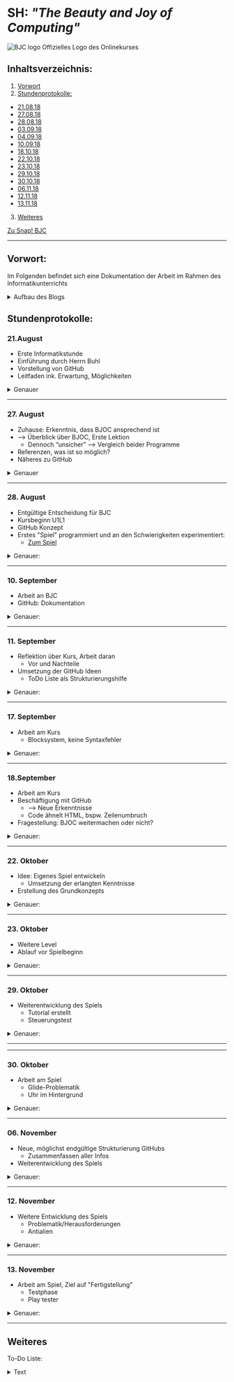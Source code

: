 # SH: _"The Beauty and Joy of Computing"_  
![BJC logo](https://pbs.twimg.com/profile_images/378800000439621166/b23cdc47c76b3d78561b91ffc9705183_400x400.png)
Offizielles Logo des Onlinekurses
## Inhaltsverzeichnis:
1. [Vorwort](#h1)
2. [Stundenprotokolle:](#h2)
 * [21.08.18](#s1)
 * [27.08.18](#s2)
 * [28.08.18](#s3)
 * [03.09.18](#s4)
 * [04.09.18](#s5)
 * [10.09.18](#s6)
 * [18.10.18](#s7)
 * [22.10.18](#s8)
 * [23.10.18](#s9)
 * [29.10.18](#s10)
 * [30.10.18](#s11)
 * [06.11.18](#s12)
 * [12.11.18](#s13)
 * [13.11.18](#s14)
3. [Weiteres](#h3)


[Zu Snap! BJC](http://snap.berkeley.edu/run)

----------------------------------------------------      
             
## Vorwort: <a name="h1"></a>
Im Folgenden befindet sich eine Dokumentation der Arbeit im Rahmen des Informatikunterrichts
<details>
  <summary>Aufbau des Blogs</summary>
Jedes Stundenprotokoll enthält, zur besseren Übersicht, eine Kurzfassung in Form von Stichpunkten. In Form eines Sprites lässt sich eine detaillierte Beschreibung der Stunde öffnen. 
</details>

## Stundenprotokolle: <a name="h2"></a>         
### 21.August <a name="s1"></a>

 * Erste Informatikstunde
  * Einführung durch Herrn Buhl
  * Vorstellung von GitHub
  * Leitfaden ink. Erwartung, Möglichkeiten
<details>
  <summary>Genauer</summary>      
Heute hatten wir unsere erste Informatikstunde. Herr Buhl hat uns eine Einführung in den Informatikunterricht und sein Unterrichtskonzept gegeben. In seinem Leitfaden waren einige Programme vorgeschlagen, von denen uns "Greenfoot" und "The beauty and Joy of Computing" (im folgenden "BJC") am meisten zusagten. Die kurze restliche Zeit haben wir genutzt um uns ein bisschen auf GitHub, sowie den Programmierseiten umzuschauen. Gespannt auf die nächste Stunde haben wir uns vorgenommen, die einzelnen Möglichkeiten genauer zu betrachten.
        </details>

---------------------------------------------------

### 27. August <a name="s2"></a>
  * Zuhause: Erkenntnis, dass BJOC ansprechend ist 
  * --> Überblick über BJOC, Erste Lektion
    * Dennoch “unsicher” --> Vergleich beider Programme 
  * Referenzen, was ist so möglich?
  * Näheres zu GitHub
<details>
  <summary>Genauer</summary>
In der vorangegangenen Woche hatten wir zuhause erkannt, dass uns beiden besonders BJC auf den ersten Blick zusagt. Demnach haben wir uns dafür entschieden die heutige Stunde dafür zu nutzen, einen klaren Überblick von BJC zu erhalten und uns mit der -in diesem Kurs- verwendeten Programmiersprache **SNAP!** auseinanderzusetzen. Wir haben vor allem versucht uns etwas mit dem Editor vertraut zu machen und haben dann auch Testweise mit der ersten Lektion begonnen. Diese kurze Zeit hat uns schon so viel Spaß gemacht, dass wir beschlossen, uns in der nächsten Stunde weiter mit Beauty and Joy of Computing zu beschäftigen.  

Dennoch nahmen wir uns beide vor, bis nächste Woche zuhause weitere Informationen über Alternativen _(vor allem Greenfoot)_ einzuholen und diese dann auszuprobieren. 

Damit erhielten wir einen guten Überblick der einzelnen Programmmöglichkeiten, um diese dann vergleichen und abwägen zu können. Auf GitHub gab es ebenfalls einige Referenzen um zu sehen, was alles möglich ist.   
</details>
</details>     <hr>
 

 ### 28. August <a name="s3"></a>
  * Entgültige Entscheidung für BJC
  * Kursbeginn U1L1
  * GitHub Konzept
  * Erstes "Spiel" programmiert und an den Schwierigkeiten experimentiert:
    * [Zum Spiel](https://snap.berkeley.edu/snapsource/snap.html#present:Username=stormann1&ProjectName=U1L1%20Alonso)
<details>
  <summary>Genauer:</summary>
 Nach der bereits frühen Eingrenzung auf BJC und Greenfoot –welche beide von Herrn Buhl empfohlen wurden- haben wir uns heute endgültig entschieden bei “Beauty and Joy of Computing” zu bleiben. Überzeugt haben uns vor allem die ansprechende Website und der komplette, sowie anfängerfreundliche Kurs.  

Da wir beide wenig Vorkenntnisse im Programmieren haben und bisher nur die "Nutzerseite" kennen, schien uns der Beginn mit BJC eine gute Idee, denn der Kurs verspricht, gerade für Schüler konzipiert zu sein, die wenig bis keine Erfahrungen auf diesem Gebiet haben. 

Wir haben dann auch direkt mit dem Kurs und **Unit 1 Lab 1** begonnen. Nachdem wir einen Account erstellt und uns eingeloggt haben, ging es damit los unsere erste Spielfigur, ein "Sprite" zu erstellen. Dafür haben wir aus den vorgegebenen Kostümen für das "Alonzo" Kostüm entschieden und es als Bild für unser Sprite ausgewählt<details> 

   <summary>Sprite</summary> 

Ein Sprite (engl. unter anderem für ein Geistwesen, Kobold) ist ein Grafikobjekt, das von der Grafikhardware über das Hintergrundbild bzw. den restlichen Inhalt der Bildschirmanzeige eingeblendet wird. Die Positionierung wird dabei komplett von der Grafikhardware erledigt. (- Wikipedia) 

Wir haben zwei dieser Alonzo Costums erstellt und so editiert, dass Alonzo sich umdreht, wenn er angeklickt wird.
   <br><br>
<p align="right"><img width="202" alt="change costum Alonzo" src="https://user-images.githubusercontent.com/42579272/44869057-e314f300-ac8c-11e8-8cf1-21375b44c34d.png"></p>

 </details>
       
 </details>   <hr>
    

 
 ### 10. September <a name="s4"></a>
  * Arbeit an BJC
  * GitHub: Dokumentation
 <details>
  <summary>Genauer:</summary>
 Heute haben wir weiter am Kurs gearbeitet und so beispielsweise erfahren wie man einen neuen Block erstellt, um viele einzelne Befehle darin zu verbauen. Dadurch kann man lange Zeilen an Code wesentlich besser strukturieren. Außerdem ging es um den Umgang mit den Inputs in der Blockdefinition, und sogenannte Parameter für den Grundaufbau eines Blocks.  Ebenso waren die “when clicked” blocks, die sehr viel Anwendung finden oder das Bearbeiten eines Blocks, sowie die Editorfunktion heutiges Thema. Eine nützliche Funktion ist besonders der “Clean Up” Prozess, mit diesem lässt sich alles neu für eine bessere Übersicht organisieren, um Fehler zu vermeiden oder diese besser zu finden.  

Danach haben wir uns mit GitHub beschäftigt, vor allem mit der Frage wie wir unser Stundenprotokoll strukturieren wollen. Nach Herausarbeitung einer Konzeptidee diskutierten wir, wie dies am besten um zusetzen ist. Da wir in den einzelnen Informatikstunden meist nur wenig Zeit für die Arbeit am Projekt und die Dokumentation haben, entschieden wir uns dafür möglichst am Ende jeder Stunde nur kurz stichwortartig den Inhalt festzuhalten, um dies später dann weiter auszuführen. 

Bei GitHub war außerdem wichtig, wie man die richtige Schriftgröße auswählt, Bilder einfügt, Leerzeilen und vieles mehr im Code macht, schließlich soll die Seite am Ende auch visuell ansprechend sein.        
 </details>   <hr>
 
 
 ### 11. September <a name="s5"></a>
 * Reflektion über Kurs, Arbeit daran 
   * Vor und Nachteile 
 * Umsetzung der GitHub Ideen 
   * ToDo Liste als Strukturierungshilfe

 <details>
  <summary>Genauer:</summary>
   Nach weiterer Arbeit am Kurs, heute ging es beispielsweise um das Grüßen von Spielern. Also die Beziehung zwischen einzelnen Blöcken, sowie die “if-Blöcke” und das zufällige Auswählen einzelner Aktionen. Der Kurs bietet viele Grundinformationen, die meist sehr detailliert dargestellt sind. Das ist zwar gut um etwas neues wirklich zu verstehen, doch teilweise auch etwas langatmig. 

Die Dokumentation betreffend haben wir unsere theoretischen Ideen für GitHub umgesetzt. Außerdem erstellten wir uns eine ToDo-Liste auf der GitHub Seite, damit wir effektiver unsere Ziele erreichen. Oft hat man zuhause etwas am Informatikprojekt gemacht, und um sich dann mit dem Partner abzusprechen half ein einfacher Haken auf der GitHub-Seite.     
 </details>  <hr>
 


 ### 17. September <a name="s6"></a>
 * Arbeit am Kurs
   * Blocksystem, keine Syntaxfehler 
 <details>
  <summary>Genauer:</summary>
     Heute ging es weiter am Kurs, zur Thematik Listen. Also beispielsweise wie eine Datenreihe strukturiert und in Tabellenform aufgestellt wird. Oder wie man aus vielen Informationen eine einzelne heraussuchen kann. Da wir momentan auch an GitHub gearbeitet hatten, fällt einem schnell auf das Syntaxfehler sehr nerven können. Das Blocksystem in BJC schien zwar anfangs etwas “einfach” auf uns, jedoch stellte sich dies als sehr effektiv zur Vermeidung unnötiger Fehler heraus. 

Da es bei BJC vor allem um die Entwicklung eines Grundverständnisses geht, können Syntaxfehler sehr hinderlich sein. Wenn eine Codezeile richtig ist, diese jedoch nur durch ein fehlendes Komma nicht funktioniert kann man daraus schnell falsche Schlüsse ziehen bzw. viel Zeit damit verbringen diesen einfachen Fehler ausfindig zu machen. 
 </details>   <hr>
 

 
 ### 18.September <a name="s7"></a>

 * Arbeit am Kurs 
 * Beschäftigung mit GitHub 
   * --> Neue Erkenntnisse 
   * Code ähnelt HTML, bspw. Zeilenumbruch  
 * Fragestellung: BJOC weitermachen oder nicht? 


 <details>
  <summary>Genauer:</summary>
     Bei der Dokumentation in GitHub, war uns vor allem wichtig, dass eine klare Struktur zu erkennen ist. So, dass man auf einen Blick sehen kann was einen interessiert. Daher haben wir Verlinkungen, zur schnelleren Navigation, und klar getrennte Abschnitte, wie die Kurzzusammenfassung am Anfang jedes Stundenprotokolls, erstellt. Interessanterweise konnte man dies mit Hilfe von HTML-Codes machen. Einer dieser Befehle ist beispielsweise hr in <> um einen Zeilenbruch zu erstellen.  

Ebenso haben wie neue Bilder hinzugefügt, auf welche man über einen Link im Code verweisen kann.  

In dieser BJC-Unit ging es darum, Formen mithilfe eines Algorithmus zu zeichnen. Dabei war besonders interessant zu sehen, ob der programmierte Text letztendlich genau das erwartete Muster erzeugt. Besonders gut konnte man daran, die Beziehung zwischen dem Code und dem Ergebnis verstehen. Wenn man sich beispielsweise einen Stern vorstellt, ging es darum sich diesen theoretisch als Code vorzustellen. Beim Erstellen einer Zeichnung konnte man dann außerdem viele Parameter verändern, wie Beispielsweise die Farbe des “Pinsels”.  Insbesondere das Einstellen der Zeigerposition war wichtig, da dieser den Pinsel darstellte und man demnach die Bewegung dieses genau formulieren musst. 

Wir bereits an manchen Tagen angeklungen, ist der BJC-Kurs sehr kleinschrittig und somit mit der Zeit etwas zäh geworden. Daher stellten wir uns die Frage: Weitermachen oder nicht? 
 </details>     <hr>

 
  ### 22. Oktober <a name="s8"></a>
 
 * Idee: Eigenes Spiel entwickeln 
   * Umsetzung der erlangten Kenntnisse 
 * Erstellung des Grundkonzepts

<details>
  <summary>Genauer:</summary>
      Nach einiger Zeit mit dem Kurs: “Beauty and Joy of Computing” hatten wir uns dazu entschieden, selbstständiger unser eigenes Spiel zu kreieren. Da wir nun bereits gewisse Grundkenntnisse mit dem Blocksystem und SNAP! als Programmiersprache gesammelt hatten, programmierten wir einfach “drauflos”. Wir konnten viele Dinge, die man zuvor im Kurs gelernt hatte, direkt umsetzen, so dass wir gut vorankamen.  

Unsere sehr grobe Spielidee war, dass man ein “Alien” steuert und einzelnen, zufällig erscheinenden Bällen für Punkte nachjagt.  

[zum Spiel](https://snap.berkeley.edu/snapsource/snap.html#present:Username=stormann1&ProjectName=Ball%20Hunter%201.1)


Zuerst entwickelten wir daher die Grundsteuerung. Dies war einfach umzusetzen, indem man einer bestimmten Taste eine Aktion zuordnet. Außerdem haben wir die Grundlage des Codes für den Ball erstellt. Wenn dieser berührt wird, springt er zu einem zufälligen Ort. Dies wird dann als ein Punkt in unserem Scoreboard verzeichnet, welches wir durch “Variables” erstellt haben. 

![vier](https://user-images.githubusercontent.com/42579272/48915887-9d795800-ee80-11e8-9771-980bfa60e7d0.JPG)

Da in dem Blocksystem von SNAP!, eine programmierte Zeile leicht nachzuvollziehen ist, ergibt sich weiteres aus den nebenstehenden Bildern. 

![eins](https://user-images.githubusercontent.com/42579272/48915856-820e4d00-ee80-11e8-9027-822efd05e3fc.JPG)
![drei](https://user-images.githubusercontent.com/42579272/48915874-95211d00-ee80-11e8-8d70-112564cb440e.JPG)

Das Tasten-Binding ist außerdem ein kleiner Teil unserer Spielstartmechanik, wenn Space gedrückt wird, werden die Befehle auf dem Bild ausgeführt. (siehe Bild)  

Hier trat bereits das erste Problem auf, denn wenn man während des Spiels ausversehen “Space” drückt, wurde das Spiel neu gestartet. Dies konnten wir umgehen, indem ein Reset nur bei scoreboard=0 möglich ist. Später mussten wir darauf achten, dass bei jedem Command für Space einzubauen. Wenn man verliert wird der Score automatisch wieder auf null gestellt, so dass ein Neustarten möglich ist. 

![zwei](https://user-images.githubusercontent.com/42579272/48915870-90f4ff80-ee80-11e8-9971-8ae105163ca3.JPG)
 
 </details>    <hr>
 
 
  ### 23. Oktober <a name="s9"></a>
 * Weitere Level
 * Ablauf vor Spielbeginn
 <details>
  <summary>Genauer:</summary>
     Nachdem wir noch ein wenig am Grundkonzept gearbeitet haben, ging es darum das Spiel in der Gesamterscheinung angenehmer zu gestalten. Daher haben wir einen Anfangsbildschirm erstellt und die Funktion der Spacetaste weiter ausgebaut. Dies ging mit Hilfe der Broadcastfunktion. Wenn beispielsweise “Start game” gebroadcastet wird hören dies alle Sprites und können entsprechend reagieren.
        
![funf](https://user-images.githubusercontent.com/42579272/48915894-a4a06600-ee80-11e8-8a94-e76c200965f9.JPG)

Auf dieser Grundlage haben wir die Begrüßung erarbeitet, wenn nun jemand das Spiel startet wird er nach seinem Namen gefragt und dann gefragt ob er bereits gespielt hat oder nicht. Dies hatten wir uns allerdings erst theoretisch überlegt, später ging dies mit Hilfe der Spielerliste. Wenn der Name in der Liste bereits vorhanden ist geht es weiter zum Spiel, aber wenn nicht erscheint, eine Frage welche man durch Klicken auf den Haken oder das Kreuz beantworten kann. Die beiden Symbole dafür sind Sprites und tauchen durch den Broadcast auf bzw. werden an ihrer Position nun sichtbar. (Space versteckt diese später wieder). Wenn man nun auf “Nein” klickt, wird man zum Tutorial weitergeleitet, welches wir am nächsten Tag umsetzen wollten. 

 Ebenso haben wir neue Level erstellt, so tauchen die Bälle beispielsweise schneller auf bzw. springen zu einem anderen Ort oder ändern ihre Größe, sowie Farbe. Dies ist je abhängig von der Punktzahl auf dem Scoreboard. Das Kostüm des Aliens kann sich dabei, je nach Punktzahl ebenfalls verändern. 
 
 ![sechs](https://user-images.githubusercontent.com/42579272/48915903-a9fdb080-ee80-11e8-98ec-f2479f3b8c56.JPG)
 ![zehn](https://user-images.githubusercontent.com/42579272/48915943-c39ef800-ee80-11e8-9a24-1ae97d76a97d.JPG)

 </details>    <hr>
 

 
 ### 29. Oktober <a name="s10"></a>
 * Weiterentwicklung des Spiels
   * Tutorial erstellt
   * Steuerungstest
 <details>
  <summary>Genauer:</summary>
     Um ein anschauliches Tutorial, neben den einzelnen Textbasierten Informationen, zu gestalten waren viele Broadcasts nötig. Wenn beispielsweise das “Alien” oder Ball vorgestellt wird, sollte dies auftauchen. Der Ball erscheint an einer festgelegten Koordinate und mit einer bestimmten Größe für, in diesem Fall, 9 Sekunden. 
        
![sieben](https://user-images.githubusercontent.com/42579272/48915909-ad913780-ee80-11e8-97da-ff0693b16cc1.JPG)
![neun](https://user-images.githubusercontent.com/42579272/48915928-bbdf5380-ee80-11e8-9ff2-bdfa08309794.JPG)

Eine Besonderheit an unserem Tutorial besteht (im unteren Bild ab “say Probiers doch gleich mal aus for 7secs”) darin, dass der Spieler vor Spielbeginn einmal die Steuerung unseres Aliens ausprobiert haben muss. Ansonsten wird, mithilfe einer Infinite Clock diese Aufgabe solange wiederholt bis man alle benötigten Tasten (Inputs) einmal gedrückt hat. Am Ende des Tutorials werden dann alle Variablen, für eine einwandfreie Funktionsweise des Spiels, zurückgesetzt. 

Der Gesamtverlauf des Tutorials lässt sich sehr gut am Code nachvollziehen. (siehe Bild) 
![acht](https://user-images.githubusercontent.com/42579272/48915916-b4b84580-ee80-11e8-8a0c-b66bbefe1c8a.JPG)

 </details>   <hr>
 
---------------------------------------------------

 ### 30. Oktober <a name="s11"></a>
 * Arbeit am Spiel
   * Glide-Problematik
   * Uhr im Hintergrund
 <details>
  <summary>Genauer:</summary>
     Eine der Herausforderungen bei SNAP! bestand darin, dass man als Spieler teilweise -”unerlaubt”-viele Punkte auf einmal erzielen konnte. Um diesen Bug zu verstehen muss, man das Spielkonzept verstanden haben. Immer, wenn ein Ball von unserem “Wesen” eingesammelt wird, springt dieser zu einem zufälligen Ort auf unserem Koordinatensystem. In einem neuen “Level” soll unser Ball nun jedoch gleitet. Dadurch konnte man je nach Richtung 20 oder mehr auf Punkte auf einmal erhalten. Um dies zu verhindern, haben wir anfangs einen gewissen Delay beim Scoreboard eingebaut, dadurch wurde im Falle eines weiteren Kontakts einfach kein neuer Punkt gegeben. 
  
![elf](https://user-images.githubusercontent.com/42579272/48915952-c994d900-ee80-11e8-9103-89a1178ecf9b.JPG)
 
Dies entpuppte sich später allerdings nur als Maßnahme um unser Problem zu umgehen, nicht jedoch als vollständige Lösung. Der eigentliche Bug besteht darin, dass sich beim Gleiten, der Ball in sehr vielen kleinen Schritten teleportiert. Wenn nun der Befehl ausgeführt wird, dass das Objekt zu einem zufälligen Ort springen soll, passiert dies nur ganz kurz, danach jedoch kehrt der Ball direkt wieder zum Gleiten zurück. Es scheint, als würde sich der Befehl “glide to …” über die anderen Prozesse schieben bzw. länger andauern. Leider war/ist “glide to...” die einzige Möglichkeit in BJOC eine flüssige Bewegung zu erzeugen. 

Da wir diesen jedoch Bug nicht im Spiel haben wollten, haben wir uns im Nachhinein dazu entschieden beim Teleportieren zu bleiben. Daher haben wir die “Go to Random Position” bei höherem Score beschleunigt.  

Um später vergleichen zu können wer die 40 Bälle am schnellsten eingesammelt hat. Haben wir eine Uhr programmiert, die versteckt im Hintergrund läuft. Bei Spielbeginn startet diese automatisch. 
![dreizehn](https://user-images.githubusercontent.com/42579272/48915985-dfa29980-ee80-11e8-9bd4-68d916d1dc1d.JPG)

Wenn ein Spieler 40 Punkte erreicht hat erscheint: Glückwunsch etc. Und der score wird versteckt, sowie um einen Punkt erhöht. Denn bei 41 Punkten wird die Uhr beendet und die Punkte werden angezeigt. 
Wie bereits erwähnt haben wir zur Steuerung von vielen Spielmechaniken einen "if" block in Kombination mit einem "score" Wert genutzt. Also wenn der score größer ist als [xy], dann führe command [mn] aus. Gerade bei unserem Spiel bietet sich so eine vorgehensweise an, weil wir so basierend auf dem Spielfortschritt zum Beispiel unterschiedliche Schwierigkeiten einbauen konnten. Die Uhr haben wir bewusst so eingestellt, dass sie weiterläuft bis der score 41 beträgt. Obwohl der Spieler bei einem score von 40 schon gewonnen hat und die Uhr durch das hinzufügen eines scorepunkts auch sofort angehalten wird, wenn der Spieler 40 erreicht hat, brauchten wir einen Weg, die Uhr auch dann anzuhalten, wenn der Spieler verliert, weil sonst die alte Zeit auf ein neues Spiel übertragen worden wäre. Wir haben also den ohnehin schon vorhandenen "Spieler verliert" broadcast dafür verwendet, den score auf 41 zu setzen. Das führt zwar dazu, dass die uhr angehalten wird, nicht aber, dass der spieler gewinnt, weil das nur bei score=40 passiert.
so konnten wir einen sehr nervigen Bug durch einen kleinen Umweg ausmärzen.

![zwolf](https://user-images.githubusercontent.com/42579272/48915968-d4e80480-ee80-11e8-9e5d-87ebfe32fb37.JPG)

Im Verlauf der Stunden haben wir oftmals auch zuhause am Spiel gearbeitet, weshalb man zu einer vollständigen Übersicht in den rohen Code schauen sollte. (Link einfügen) 
 </details>   <hr>
 

### 06. November <a name="s12"></a>
 * Neue, möglichst endgültige Strukturierung GitHubs
   * Zusammenfassen aller Infos
 * Weiterentwicklung des Spiels
 <details>
  <summary>Genauer:</summary>
     Da sich nun bereits viele neue Informationen angesammelt hatten, wollten wir unser GitHub Konzept erneuern.  Daher haben die wir die Seite neu strukturiert, so dass man bspw. in unserem Inhaltsverzeichnis einfach einen Tag anklicken kann um dann direkt dorthin weitergeleitet zu werden. Ebenfalls haben wir unsere Inhalte zusammengetragen und somit die Seite auf einen aktuellen Stand gebracht, insbesondere um die Menge an Text abschätzen zu können, und einen besseren Gesamtüberblick über unsere bisherige Arbeit zu erhalten. 
 </details>   <hr>
 

### 12. November <a name="s13"></a>
 * Weitere Entwicklung des Spiels
   * Problematik/Herausforderungen
   * Antialien
 <details>
  <summary>Genauer:</summary>
      Über die vorhergegangene Woche hatten wir uns überlegt das Spiel um einen weiteren Kandidaten zu ergänzen. Ab einer bestimmten Punkteanzahl erscheint nun das sogenannte Anti-Alien, welches den Erzfeind unseres Aliens darstellt. Bei Kontakt beider Figuren ist das Spiel sofort zu Ende (ebenfalls mit Hilfe eines Broadcast). In einem solchen Fall erscheint ein Game Over Screen und im Hintergrund wir der Score auf 41 gesetzt, so dass die Clock ebenfalls beendet wird. Hier war die Herausforderung den Code des Anti-Aliens so zu gestalten, dass das Pathing angemessen ist; nicht zu schwer und dennoch zufällig. Auf dem nebenstehenden Bild ist ein Ausschnitt des Anti-Alien Codes zu sehen. 
        
![vierzehn](https://user-images.githubusercontent.com/42579272/48915991-e4674d80-ee80-11e8-9e7d-cb1a33b64bc0.JPG)

 </details>  <hr>
 
 
 ### 13. November <a name="s14"></a>
 * Arbeit am Spiel, Ziel auf "Fertigstellung"
   * Testphase
   * Play tester
 <details>
  <summary>Genauer:</summary>
  Mit etwas Heimarbeit haben wir es geschafft, unser Spiel übers Wochenende und mit dem letzten Feinschliff am Anti-Alien am Montag fertigzustellen. Somit waren alle Voraussetzungen erfüllt, um unser Spiel in der Doppelstunde in die "Spieltestphase" zu schicken. Wir haben dafür unsere Mitschüler gebeten, dass Spiel für uns auszuprobieren und uns anschließend Feedback zu geben. Außerdem ist so ein Test auch eine gute Möglichkeit, um eventuell verbliebende Spielfehler (Bugs) zu finden bzw. finden zu lassen, da unabhängige freie Spieler, die nicht an der Programmierung beteiligt waren, Dinge in Situationen ausprobieren, die uns gar nicht eingefallen wären.
  Die Tester haben also fleißig gespielt und uns viel Feedback gegeben. So haben wir zum Beispiel die Geschwindigkeit, mit der sich der Ball bei höheren score Werte wegteleportiert etwas angepasst, um so die Spielbalance etwas anzupassen, um den Spieler mehr für seine Anstrengungen zu belohnen. (Vielen war es so ergangen, dass der Ball sich immer wegteleportiert hatte, wenn sie kurz davor waren ihn einzusammeln.)
  Damit das spiel trotzdem nicht _zu_ einfach zu machen, haben wir eine weitere Anregung eines Testers aufgenommen und die Anti-Alien Mechaniken noch etwas angepasst. Wir haben uns vorgenommen, in den leichteren Stufen kleinere Aliens quer über den Bildschirm hin und her gleiten zu lassen. Wird es schwerer kommen nicht nur das große "Mutterschiff" zurück, sondern auch ein besonders fieser wiedersacher, der unseren tapferen Spielhelden auf schritt und tritt _verfolgt_. In code sieht das ganze so aus:
  
     (In dem uns gegebenen Zeitrahmen hatten wir die Möglichkeit einiges an unserem Spiel zu programmieren, so dass es nun bereits als eigenständiges Produkt “spielbar” ist. Jedoch hätten wir viele weitere Ideen gerne umgesetzt um es für den Spieler attraktiver zu machen und mehr unserer gewonnen Kenntnisse darin einfließen zu lassen. Dennoch ist uns, dass man dies nahezu ewig weiterführen kann, weshalb wir in unserer freien Zeit, nach Projektabgabe garantiert noch weitere Dinge hinzufügen werden.  )
 </details>    <hr>
 
 
 
  ## Weiteres <a name="h3"></a>
 To-Do Liste:
<details>
  <summary>Text</summary>   
    
 To Do: 
- [x] Überschrift
- [ ] Vollständiges Inhaltsverzeichnis
- [x] Bild einfügen ![BJC logo] (image/BJC logo.jpg)
- [ ] evtl in Stundenprotokollen von Stickpunkten zu Text wechseln
- [ ] besprechen: wie viel Text, wie viel berichten wir über die einzelnen Projekte und was wir da gemacht haben
- [ ] Weiteres hier reinschreiben 

</details>
